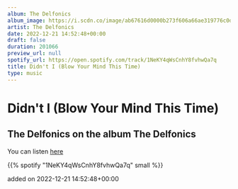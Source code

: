 ```yaml
---
album: The Delfonics
album_image: https://i.scdn.co/image/ab67616d0000b273f606a66ae319776c0dc86ce8
artist: The Delfonics
date: 2022-12-21 14:52:48+00:00
draft: false
duration: 201066
preview_url: null
spotify_url: https://open.spotify.com/track/1NeKY4qWsCnhY8fvhwQa7q
title: Didn't I (Blow Your Mind This Time)
type: music
---
```



# Didn't I (Blow Your Mind This Time)

## The Delfonics on the album The Delfonics

You can listen [here](https://open.spotify.com/track/1NeKY4qWsCnhY8fvhwQa7q)

{{% spotify "1NeKY4qWsCnhY8fvhwQa7q" small %}}

added on 2022-12-21 14:52:48+00:00